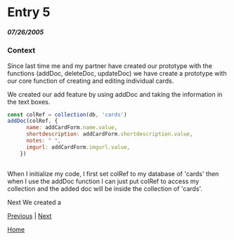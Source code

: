 # Entry 5
##### 07/26/2005

### Context

Since last time me and my partner have created our prototype with the functions (addDoc, deleteDoc, updateDoc) we have create a prototype with our core function of creating and editing individual cards. 

We created our add feature by using addDoc and taking the information in the text boxes. 

```js
const colRef = collection(db, 'cards')
addDoc(colRef, {
      name: addCardForm.name.value,
      shortdescription: addCardForm.shortdescription.value,
      notes: " ",
      imgurl: addCardForm.imgurl.value,
    })
    
```
When I initialize my code, I first set colRef to my database of 'cards' then when I use the addDoc function I can just put colRef to access my collection and the added doc will be inside the collection of 'cards'.

Next We created a

[Previous](entry04.md) | [Next](entry06.md)

[Home](../README.md)
